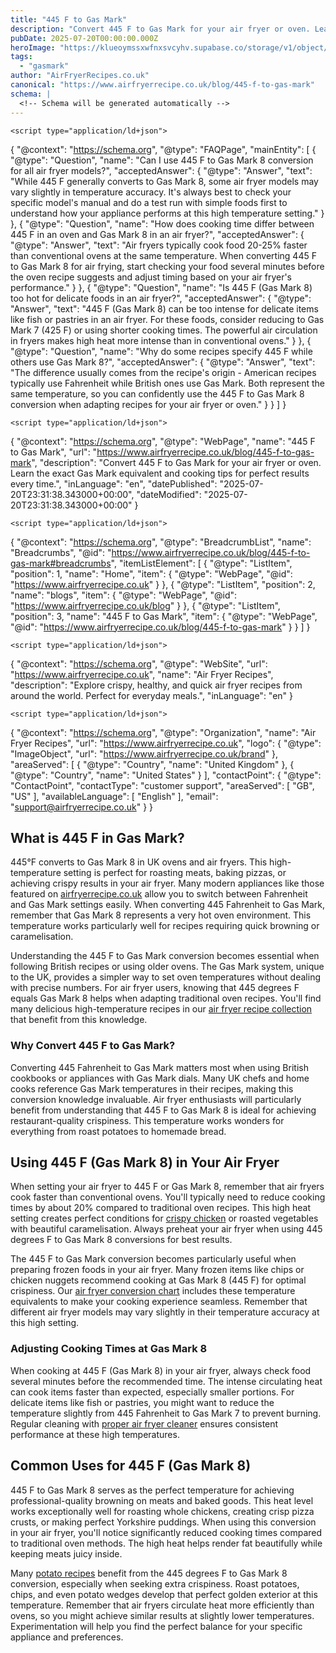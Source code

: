 ```yaml
---
title: "445 F to Gas Mark"
description: "Convert 445 F to Gas Mark for your air fryer or oven. Learn the exact Gas Mark equivalent and cooking tips for perfect results every time."
pubDate: 2025-07-20T00:00:00.000Z
heroImage: "https://klueoymssxwfnxsvcyhv.supabase.co/storage/v1/object/public/Shmucket/445-f-to-gas-mark.png"
tags:
  - "gasmark"
author: "AirFryerRecipes.co.uk"
canonical: "https://www.airfryerrecipe.co.uk/blog/445-f-to-gas-mark"
schema: |
  <!-- Schema will be generated automatically -->
---
```

<script type="application/ld+json">
{
    "@context": "https://schema.org",
    "@type": "BlogPosting",
    "url": "https://www.airfryerrecipe.co.uk/blog/445-f-to-gas-mark",
    "mainEntityOfPage": {
        "@type": "WebPage",
        "@id": "https://www.airfryerrecipe.co.uk/blog/445-f-to-gas-mark"
    },
    "headline": "445 F to Gas Mark: Quick Conversion Guide for Air Fryers",
    "description": "Convert 445 F to Gas Mark for your air fryer or oven. Learn the exact Gas Mark equivalent and cooking tips for perfect results every time.",
    "author": {
        "@type": "Person",
        "name": "AirFryerRecipes.co.uk",
        "url": "https://www.airfryerrecipe.co.uk/about",
        "image": {
            "@type": "ImageObject",
            "url": "https://klueoymssxwfnxsvcyhv.supabase.co/storage/v1/object/public/Shmucket/Me.jpg"
        }
    },
    "publisher": {
        "@type": "Organization",
        "name": "Air Fryer Recipe",
        "logo": {
            "@type": "ImageObject",
            "url": "https://cdn.prod.website-files.com/68224a465dfe9a7ab4f57570/6844191451a8b2f1e37e63cc_Untitled%20design%20-%202025-06-05T205644.948%20(1).png"
        }
    },
    "datePublished": "2025-07-20T23:31:38.343Z",
    "dateModified": "2025-07-20T23:31:38.343Z",
    "image": {
        "@type": "ImageObject",
        "url": "https://klueoymssxwfnxsvcyhv.supabase.co/storage/v1/object/public/Shmucket/445-f-to-gas-mark.png"
    },
    "about": {
        "@type": "Thing",
        "name": "GasMark"
    },
    "articleSection": "GasMark",
    "inLanguage": "en-GB"
}
</script>

    <script type="application/ld+json">
{
    "@context": "https://schema.org",
    "@type": "FAQPage",
    "mainEntity": [
        {
            "@type": "Question",
            "name": "Can I use 445 F to Gas Mark 8 conversion for all air fryer models?",
            "acceptedAnswer": {
                "@type": "Answer",
                "text": "While 445 F generally converts to Gas Mark 8, some air fryer models may vary slightly in temperature accuracy. It's always best to check your specific model's manual and do a test run with simple foods first to understand how your appliance performs at this high temperature setting."
            }
        },
        {
            "@type": "Question",
            "name": "How does cooking time differ between 445 F in an oven and Gas Mark 8 in an air fryer?",
            "acceptedAnswer": {
                "@type": "Answer",
                "text": "Air fryers typically cook food 20-25% faster than conventional ovens at the same temperature. When converting 445 F to Gas Mark 8 for air frying, start checking your food several minutes before the oven recipe suggests and adjust timing based on your air fryer's performance."
            }
        },
        {
            "@type": "Question",
            "name": "Is 445 F (Gas Mark 8) too hot for delicate foods in an air fryer?",
            "acceptedAnswer": {
                "@type": "Answer",
                "text": "445 F (Gas Mark 8) can be too intense for delicate items like fish or pastries in an air fryer. For these foods, consider reducing to Gas Mark 7 (425 F) or using shorter cooking times. The powerful air circulation in fryers makes high heat more intense than in conventional ovens."
            }
        },
        {
            "@type": "Question",
            "name": "Why do some recipes specify 445 F while others use Gas Mark 8?",
            "acceptedAnswer": {
                "@type": "Answer",
                "text": "The difference usually comes from the recipe's origin - American recipes typically use Fahrenheit while British ones use Gas Mark. Both represent the same temperature, so you can confidently use the 445 F to Gas Mark 8 conversion when adapting recipes for your air fryer or oven."
            }
        }
    ]
}
</script>

    <script type="application/ld+json">
{
    "@context": "https://schema.org",
    "@type": "WebPage",
    "name": "445 F to Gas Mark",
    "url": "https://www.airfryerrecipe.co.uk/blog/445-f-to-gas-mark",
    "description": "Convert 445 F to Gas Mark for your air fryer or oven. Learn the exact Gas Mark equivalent and cooking tips for perfect results every time.",
    "inLanguage": "en",
    "datePublished": "2025-07-20T23:31:38.343000+00:00",
    "dateModified": "2025-07-20T23:31:38.343000+00:00"
}
</script>

    <script type="application/ld+json">
{
    "@context": "https://schema.org",
    "@type": "BreadcrumbList",
    "name": "Breadcrumbs",
    "@id": "https://www.airfryerrecipe.co.uk/blog/445-f-to-gas-mark#breadcrumbs",
    "itemListElement": [
        {
            "@type": "ListItem",
            "position": 1,
            "name": "Home",
            "item": {
                "@type": "WebPage",
                "@id": "https://www.airfryerrecipe.co.uk"
            }
        },
        {
            "@type": "ListItem",
            "position": 2,
            "name": "blogs",
            "item": {
                "@type": "WebPage",
                "@id": "https://www.airfryerrecipe.co.uk/blog"
            }
        },
        {
            "@type": "ListItem",
            "position": 3,
            "name": "445 F to Gas Mark",
            "item": {
                "@type": "WebPage",
                "@id": "https://www.airfryerrecipe.co.uk/blog/445-f-to-gas-mark"
            }
        }
    ]
}
</script>

    <script type="application/ld+json">
{
    "@context": "https://schema.org",
    "@type": "WebSite",
    "url": "https://www.airfryerrecipe.co.uk",
    "name": "Air Fryer Recipes",
    "description": "Explore crispy, healthy, and quick air fryer recipes from around the world. Perfect for everyday meals.",
    "inLanguage": "en"
}
</script>

    <script type="application/ld+json">
{
    "@context": "https://schema.org",
    "@type": "Organization",
    "name": "Air Fryer Recipes",
    "url": "https://www.airfryerrecipe.co.uk",
    "logo": {
        "@type": "ImageObject",
        "url": "https://www.airfryerrecipe.co.uk/brand"
    },
    "areaServed": [
        {
            "@type": "Country",
            "name": "United Kingdom"
        },
        {
            "@type": "Country",
            "name": "United States"
        }
    ],
    "contactPoint": {
        "@type": "ContactPoint",
        "contactType": "customer support",
        "areaServed": [
            "GB",
            "US"
        ],
        "availableLanguage": [
            "English"
        ],
        "email": "support@airfryerrecipe.co.uk"
    }
}
</script>

<h2>What is 445 F in Gas Mark?</h2>
<p>445°F converts to Gas Mark 8 in UK ovens and air fryers. This high-temperature setting is perfect for roasting meats, baking pizzas, or achieving crispy results in your air fryer. Many modern appliances like those featured on <a href=https://www.airfryerrecipe.co.uk>airfryerrecipe.co.uk</a> allow you to switch between Fahrenheit and Gas Mark settings easily. When converting 445 Fahrenheit to Gas Mark, remember that Gas Mark 8 represents a very hot oven environment. This temperature works particularly well for recipes requiring quick browning or caramelisation.</p>

<p>Understanding the 445 F to Gas Mark conversion becomes essential when following British recipes or using older ovens. The Gas Mark system, unique to the UK, provides a simpler way to set oven temperatures without dealing with precise numbers. For air fryer users, knowing that 445 degrees F equals Gas Mark 8 helps when adapting traditional oven recipes. You'll find many delicious high-temperature recipes in our <a href=https://www.airfryerrecipe.co.uk/recipes>air fryer recipe collection</a> that benefit from this knowledge.</p>

<h3>Why Convert 445 F to Gas Mark?</h3>
<p>Converting 445 Fahrenheit to Gas Mark matters most when using British cookbooks or appliances with Gas Mark dials. Many UK chefs and home cooks reference Gas Mark temperatures in their recipes, making this conversion knowledge invaluable. Air fryer enthusiasts will particularly benefit from understanding that 445 F to Gas Mark 8 is ideal for achieving restaurant-quality crispiness. This temperature works wonders for everything from roast potatoes to homemade bread.</p>

<h2>Using 445 F (Gas Mark 8) in Your Air Fryer</h2>
<p>When setting your air fryer to 445 F or Gas Mark 8, remember that air fryers cook faster than conventional ovens. You'll typically need to reduce cooking times by about 20% compared to traditional oven recipes. This high heat setting creates perfect conditions for <a href=https://www.airfryerrecipe.co.uk/recipe-category/chicken>crispy chicken</a> or roasted vegetables with beautiful caramelisation. Always preheat your air fryer when using 445 degrees F to Gas Mark 8 conversions for best results.</p>

<p>The 445 F to Gas Mark conversion becomes particularly useful when preparing frozen foods in your air fryer. Many frozen items like chips or chicken nuggets recommend cooking at Gas Mark 8 (445 F) for optimal crispiness. Our <a href=https://www.airfryerrecipe.co.uk/air-fryer-conversion-chart>air fryer conversion chart</a> includes these temperature equivalents to make your cooking experience seamless. Remember that different air fryer models may vary slightly in their temperature accuracy at this high setting.</p>

<h3>Adjusting Cooking Times at Gas Mark 8</h3>
<p>When cooking at 445 F (Gas Mark 8) in your air fryer, always check food several minutes before the recommended time. The intense circulating heat can cook items faster than expected, especially smaller portions. For delicate items like fish or pastries, you might want to reduce the temperature slightly from 445 Fahrenheit to Gas Mark 7 to prevent burning. Regular cleaning with <a href=https://www.airfryerrecipe.co.uk/air-fryer-cleaner>proper air fryer cleaner</a> ensures consistent performance at these high temperatures.</p>

<h2>Common Uses for 445 F (Gas Mark 8)</h2>
<p>445 F to Gas Mark 8 serves as the perfect temperature for achieving professional-quality browning on meats and baked goods. This heat level works exceptionally well for roasting whole chickens, creating crisp pizza crusts, or making perfect Yorkshire puddings. When using this conversion in your air fryer, you'll notice significantly reduced cooking times compared to traditional oven methods. The high heat helps render fat beautifully while keeping meats juicy inside.</p>

<p>Many <a href=https://www.airfryerrecipe.co.uk/recipe-category/potatoes>potato recipes</a> benefit from the 445 degrees F to Gas Mark 8 conversion, especially when seeking extra crispiness. Roast potatoes, chips, and even potato wedges develop that perfect golden exterior at this temperature. Remember that air fryers circulate heat more efficiently than ovens, so you might achieve similar results at slightly lower temperatures. Experimentation will help you find the perfect balance for your specific appliance and preferences.</p>
